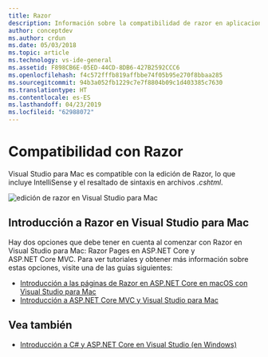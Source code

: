 ```yaml
---
title: Razor
description: Información sobre la compatibilidad de razor en aplicaciones principales de asp.net en Visual Studio para Mac
author: conceptdev
ms.author: crdun
ms.date: 05/03/2018
ms.topic: article
ms.technology: vs-ide-general
ms.assetid: F898CB6E-05ED-44CD-8DB6-427B2592CCC6
ms.openlocfilehash: f4c572fffb819affbbe74f05b95e270f8bbaa285
ms.sourcegitcommit: 94b3a052fb1229c7e7f8804b09c1d403385c7630
ms.translationtype: HT
ms.contentlocale: es-ES
ms.lasthandoff: 04/23/2019
ms.locfileid: "62988072"
---
```

# <a name="razor-support"></a>Compatibilidad con Razor

Visual Studio para Mac es compatible con la edición de Razor, lo que incluye IntelliSense y el resaltado de sintaxis en archivos *.cshtml*.

![edición de razor en Visual Studio para Mac](media/razor-image1.png)

## <a name="getting-started-with-razor-in-visual-studio-for-mac"></a>Introducción a Razor en Visual Studio para Mac

Hay dos opciones que debe tener en cuenta al comenzar con Razor en Visual Studio para Mac: Razor Pages en ASP.NET Core y ASP.NET Core MVC. Para ver tutoriales y obtener más información sobre estas opciones, visite una de las guías siguientes:

- [Introducción a las páginas de Razor en ASP.NET Core en macOS con Visual Studio para Mac](/aspnet/core/tutorials/razor-pages-mac/razor-pages-start?view=aspnetcore-2.1)
- [Introducción a ASP.NET Core MVC y Visual Studio para Mac](/aspnet/core/tutorials/first-mvc-app-mac/start-mvc?view=aspnetcore-2.1)

## <a name="see-also"></a>Vea también

- [Introducción a C# y ASP.NET Core en Visual Studio (en Windows)](/visualstudio/ide/tutorial-csharp-aspnet-core)